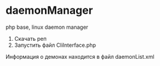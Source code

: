 # daemonManager
php base, linux daemon manager


1. Скачать реп
2. Запустить файл CliInterface.php

Информация о демонах находится в файл daemonList.xml
